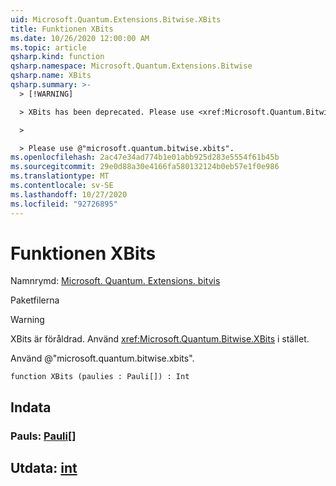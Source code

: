 ```yaml
---
uid: Microsoft.Quantum.Extensions.Bitwise.XBits
title: Funktionen XBits
ms.date: 10/26/2020 12:00:00 AM
ms.topic: article
qsharp.kind: function
qsharp.namespace: Microsoft.Quantum.Extensions.Bitwise
qsharp.name: XBits
qsharp.summary: >-
  > [!WARNING]

  > XBits has been deprecated. Please use <xref:Microsoft.Quantum.Bitwise.XBits> instead.

  >

  > Please use @"microsoft.quantum.bitwise.xbits".
ms.openlocfilehash: 2ac47e34ad774b1e01abb925d283e5554f61b45b
ms.sourcegitcommit: 29e0d88a30e4166fa580132124b0eb57e1f0e986
ms.translationtype: MT
ms.contentlocale: sv-SE
ms.lasthandoff: 10/27/2020
ms.locfileid: "92726895"
---
```

# <a name="xbits-function"></a>Funktionen XBits

Namnrymd: [Microsoft. Quantum. Extensions. bitvis](xref:Microsoft.Quantum.Extensions.Bitwise)

Paketfilerna [](https://nuget.org/packages/)


> [!WARNING]
> XBits är föråldrad. Använd <xref:Microsoft.Quantum.Bitwise.XBits> i stället.
>
> Använd @"microsoft.quantum.bitwise.xbits".



```qsharp
function XBits (paulies : Pauli[]) : Int
```


## <a name="input"></a>Indata

### <a name="paulies--pauli"></a>Pauls: [Pauli](xref:microsoft.quantum.lang-ref.pauli)[]





## <a name="output--int"></a>Utdata: [int](xref:microsoft.quantum.lang-ref.int)

